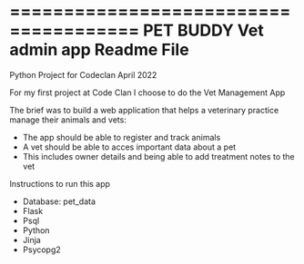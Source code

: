 ======================================
PET BUDDY  Vet admin app Readme File
======================================

Python Project for Codeclan April 2022

For my first project at Code Clan I choose to do the Vet Management App

The brief was to build a web application that helps a veterinary practice manage their animals and vets: 
- The app should be able to register and track animals 
- A vet should be able to acces important data about a pet
- This includes owner details and being able to add treatment notes to the vet

Instructions to run this app

- Database: pet_data
- Flask
- Psql
- Python
- Jinja 
- Psycopg2



